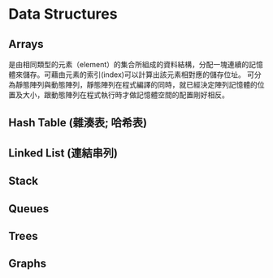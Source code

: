 # Data Structures

## Arrays
是由相同類型的元素（element）的集合所組成的資料結構，分配一塊連續的記憶體來儲存。可藉由元素的索引(index)可以計算出該元素相對應的儲存位址。
可分為靜態陣列與動態陣列，靜態陣列在程式編譯的同時，就已經決定陣列記憶體的位置及大小，跟動態陣列在程式執行時才做記憶體空間的配置剛好相反。

## Hash Table (雜湊表; 哈希表)

## Linked List (連結串列)

## Stack

## Queues

## Trees

## Graphs
